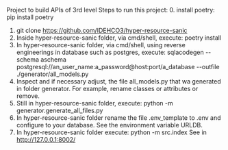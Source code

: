 Project to build APIs of 3rd level
Steps to run this project:
0. install poetry: pip install poetry
1. git clone https://github.com/IDEHCO3/hyper-resource-sanic
2. Inside hyper-resource-sanic folder, via cmd/shell, execute: poetry install
3. In hyper-resource-sanic folder, via cmd/shell, using reverse engineerings in database such as postgres, execute: sqlacodegen --schema aschema postgresql://an_user_name:a_password@host:port/a_database --outfile ./generator/all_models.py
4. Inspect and if necessary adjust, the file all_models.py that wa generated in folder generator. For example, rename classes or attributes or remove.
5. Still in hyper-resource-sanic folder, execute:
   python -m generator.generate_all_files.py
6. In hyper-resource-sanic folder rename the file .env_template to .env and configure to your database. See the environment variable URLDB.
7. In hyper-resource-sanic folder execute: python -m src.index
   See in http://127.0.0.1:8002/
